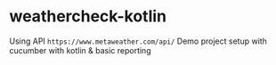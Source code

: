 # weathercheck-kotlin

Using API `https://www.metaweather.com/api/`
Demo project setup with cucumber with kotlin & basic reporting
